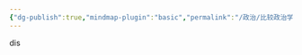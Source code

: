 ```yaml
---
{"dg-publish":true,"mindmap-plugin":"basic","permalink":"/政治/比较政治学/6.0政府与社会/","dgPassFrontmatter":true}
---
```


dis